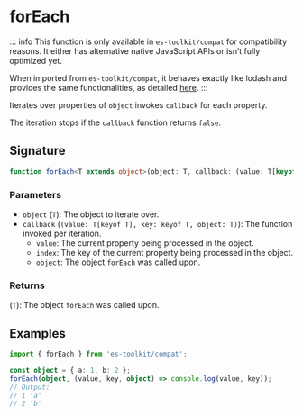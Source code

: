 # forEach

::: info
This function is only available in `es-toolkit/compat` for compatibility reasons. It either has alternative native JavaScript APIs or isn’t fully optimized yet.

When imported from `es-toolkit/compat`, it behaves exactly like lodash and provides the same functionalities, as detailed [here](../../../compatibility.md).
:::

Iterates over properties of `object` invokes `callback` for each property.

The iteration stops if the `callback` function returns `false`.

## Signature

```ts
function forEach<T extends object>(object: T, callback: (value: T[keyof T], key: keyof T, object: T) => unknown): T;
```

### Parameters

- `object` (`T`): The object to iterate over.
- `callback` (`(value: T[keyof T], key: keyof T, object: T)`): The function invoked per iteration.
  - `value`: The current property being processed in the object.
  - `index`: The key of the current property being processed in the object.
  - `object`: The object `forEach` was called upon.

### Returns

(`T`): The object `forEach` was called upon.

## Examples

```ts
import { forEach } from 'es-toolkit/compat';

const object = { a: 1, b: 2 };
forEach(object, (value, key, object) => console.log(value, key));
// Output:
// 1 'a'
// 2 'b'
```
